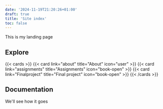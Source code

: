 ```yaml
---
date: '2024-11-19T21:20:26+01:00'
draft: true
title: 'Site index'
toc: false
---
```

This is my landing page

## Explore

{{< cards >}}
  {{< card link="about" title="About" icon="user" >}}
  {{< card link="assignments" title="Assignments" icon="book-open" >}}
  {{< card link="Finalproject" title="Final project" icon="book-open" >}}
{{< /cards >}}

## Documentation
We'll see how it goes